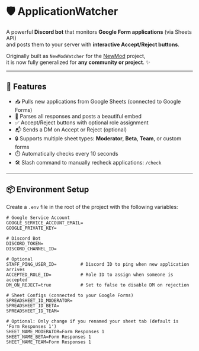 # 🛡️ ApplicationWatcher

A powerful **Discord bot** that monitors **Google Form applications** (via Sheets API)  
and posts them to your server with **interactive Accept/Reject buttons**.  

Originally built as `NewModWatcher` for the [NewMod](https://github.com/CallOfCreator) project,  
it is now fully generalized for **any community or project**. ✨

---

## 🚀 Features

- 📥 Pulls new applications from Google Sheets (connected to Google Forms)
- 🧾 Parses all responses and posts a beautiful embed
- ✅ Accept/Reject buttons with optional role assignment
- 📬 Sends a DM on Accept or Reject (optional)
- 🔒 Supports multiple sheet types: **Moderator**, **Beta**, **Team**, or custom forms
- ⏱️ Automatically checks every 10 seconds
- 🛠️ Slash command to manually recheck applications: `/check`

---

## 📦 Environment Setup

Create a `.env` file in the root of the project with the following variables:

```dotenv
# Google Service Account
GOOGLE_SERVICE_ACCOUNT_EMAIL=
GOOGLE_PRIVATE_KEY=

# Discord Bot
DISCORD_TOKEN=
DISCORD_CHANNEL_ID=

# Optional
STAFF_PING_USER_ID=         # Discord ID to ping when new application arrives
ACCEPTED_ROLE_ID=           # Role ID to assign when someone is accepted
DM_ON_REJECT=true           # Set to false to disable DM on rejection

# Sheet Configs (connected to your Google Forms)
SPREADSHEET_ID_MODERATOR=
SPREADSHEET_ID_BETA=
SPREADSHEET_ID_TEAM=

# Optional: Only change if you renamed your sheet tab (default is 'Form Responses 1')
SHEET_NAME_MODERATOR=Form Responses 1
SHEET_NAME_BETA=Form Responses 1
SHEET_NAME_TEAM=Form Responses 1
